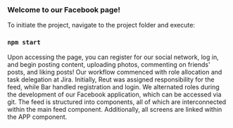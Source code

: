 ### Welcome to our Facebook page!

To initiate the project, navigate to the project folder and execute:
### `npm start`
Upon accessing the page, you can register for our social network, log in, and begin posting content, uploading photos, commenting on friends' posts, and liking posts! 
Our workflow commenced with role allocation and task delegation at Jira.
Initially, Reut was assigned responsibility for the feed, while Bar handled registration and login.
We alternated roles during the development of our Facebook application, which can be accessed via git.
The feed is structured into components, all of which are interconnected within the main feed component. Additionally, all screens are linked within the APP component.
